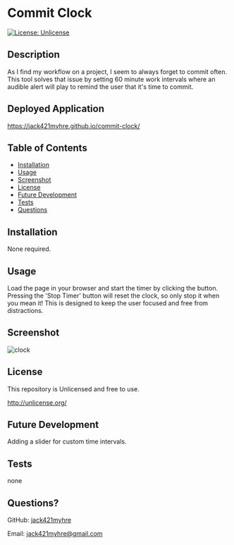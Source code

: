 # Commit Clock
[![License: Unlicense](https://img.shields.io/badge/license-Unlicense-blue.svg)](http://unlicense.org/)
## Description
As I find my workflow on a project, I seem to always forget to commit often. This tool solves that issue by setting 60 minute work intervals where an audible alert will play to remind the user that it's time to commit. 
## Deployed Application
https://jack421myhre.github.io/commit-clock/
## Table of Contents
* [Installation](#installation)
* [Usage](#usage)
* [Screenshot](#screenshot)
* [License](#license)
* [Future Development](#future-development)
* [Tests](#tests)
* [Questions](#questions)
## Installation
None required.
## Usage 
Load the page in your browser and start the timer by clicking the button. Pressing the 'Stop Timer' button will reset the clock, so only stop it when you mean it! This is designed to keep the user focused and free from distractions.
## Screenshot
![clock](https://user-images.githubusercontent.com/73844213/194780037-af1f8e53-caa9-4974-900e-77c623d38888.png)

## License
This repository is Unlicensed and free to use.

http://unlicense.org/
## Future Development
Adding a slider for custom time intervals.
## Tests
none
## Questions?
GitHub: [jack421myhre](https://github.com/jack421myhre)

Email: jack421myhre@gmail.com  
